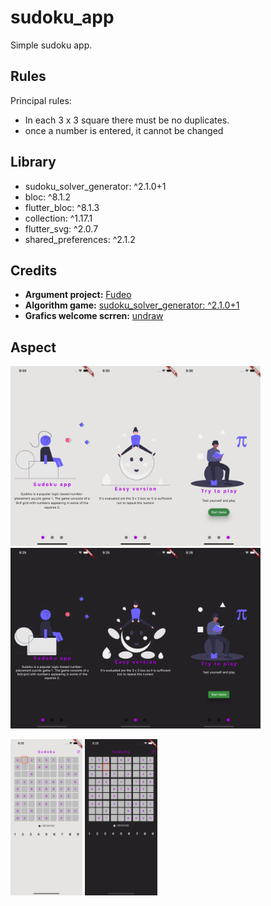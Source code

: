 # sudoku_app

Simple sudoku app.

## Rules

Principal rules:

- In each 3 x 3 square there must be no duplicates.
- once a number is entered, it cannot be changed

## Library

- sudoku_solver_generator: ^2.1.0+1
- bloc: ^8.1.2
- flutter_bloc: ^8.1.3
- collection: ^1.17.1
- flutter_svg: ^2.0.7
- shared_preferences: ^2.1.2

## Credits

- **Argument project:** [Fudeo](https://www.fudeo.it)
- **Algorithm game:** [sudoku_solver_generator: ^2.1.0+1](https://pub.dev/documentation/sudoku_solver_generator/latest/)
- **Grafics welcome scrren:** [undraw](https://undraw.co/)

## Aspect
[<img src=".github/light/welcome_light.png" width="400"/>](image.png) [<img src=".github/dark/welcom_dark.png" width="400"/>](image.png)

[<img src=".github/light/mainApp_light.png" height="250"/>](image.png) [<img src=".github/dark/mainApp_dark.png" height="250"/>](image.png)
